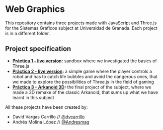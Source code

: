 # Web Graphics
This repository contains three projects made with JavaScript and Three.js for the Sistemas Gráficos subject at Universidad de Granada. Each project is in a different folder.

## Project specification
- **[Práctica 1 - live version](https://dvcarrillo.github.io/web-graphics/Primera%20práctica/practicasThreeSG/grua/index.html):** sandbox where we investigated the basics of Three.js
- **[Práctica 2 - live version](https://dvcarrillo.github.io/web-graphics/Segunda%20práctica/project/src/index.html):** a simple game where the player controls a robot and has to catch life bubbles and avoid the dangerous ones, that we made to explore the possibilities of Three.js in the field of gaming
- **[Práctica 3 - Arkanoid 3D](https://andresmag.github.io/Sistemas_Graficos/Tercera%20práctica/project/src/index.html):** the final project of the subject, where we made a 3D remake of the classic Arkanoid, that sums up what we have learnt in this subject

All these projects have been created by:
- David Vargas Carrillo // [@dvcarrillo](https://github.com/dvcarrillo)
- Andrés Molina López // [@Andresmag](https://github.com/Andresmag)
